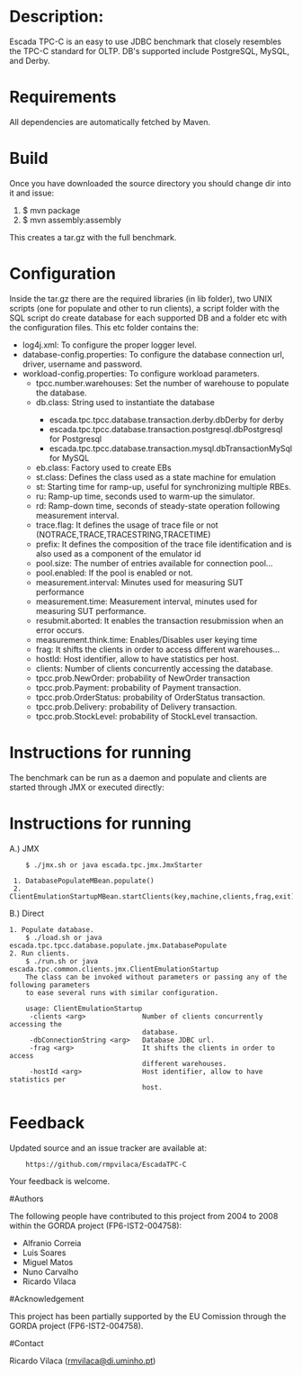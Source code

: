 # Description:

Escada TPC-C is an easy to use JDBC benchmark that closely resembles the TPC-C standard for OLTP.
DB's supported include PostgreSQL, MySQL, and Derby.

# Requirements

All dependencies are automatically fetched by Maven.

# Build

Once you have downloaded the source directory you should change dir into it and issue:

1. $ mvn package
2. $ mvn assembly:assembly

This creates a tar.gz with the full benchmark.

# Configuration

Inside the tar.gz there are the required libraries (in lib folder),
two UNIX scripts (one for populate and other to run clients), a script folder
with the SQL script do create database for each supported DB and a folder etc with the configuration files.
This etc folder contains the:

- log4j.xml: To configure the proper logger level.
- database-config.properties: To configure the database connection url, driver, username
 and password.
- workload-config.properties: To configure workload parameters.
    - tpcc.number.warehouses: Set the number of warehouse to populate the database.
    - db.class: String <class> used to instantiate the database
        - escada.tpc.tpcc.database.transaction.derby.dbDerby for derby
        - escada.tpc.tpcc.database.transaction.postgresql.dbPostgresql for Postgresql
        - escada.tpc.tpcc.database.transaction.mysql.dbTransactionMySql for MySQL
    - eb.class: Factory <class> used to create EBs
    - st.class: Defines the class used as a state machine for emulation
    - st: Starting time for ramp-up, useful for synchronizing multiple RBEs.
    - ru: Ramp-up time, seconds used to warm-up the simulator.
    - rd: Ramp-down time, seconds of steady-state operation following measurement interval.
    - trace.flag: It defines the usage of trace file or not (NOTRACE,TRACE,TRACESTRING,TRACETIME)
    - prefix: It defines the composition of the trace file identification and is also used as a component of the emulator id
    - pool.size: The number of entries available for connection pool...
    - pool.enabled: If the pool is enabled or not.
    - measurement.interval: Minutes used for measuring SUT performance
    - measurement.time: Measurement interval, minutes used for measuring SUT performance.
    - resubmit.aborted: It enables the transaction resubmission when an error occurs.
    - measurement.think.time: Enables/Disables user keying time
    - frag: It shifts the clients in order to access different warehouses...
    - hostId: Host identifier, allow to have statistics per host.
    - clients: Number of clients concurrently accessing the database.
    - tpcc.prob.NewOrder: probability of NewOrder transaction
    - tpcc.prob.Payment: probability of Payment transaction.
    - tpcc.prob.OrderStatus: probability of OrderStatus transaction.
    - tpcc.prob.Delivery: probability of Delivery transaction.
    - tpcc.prob.StockLevel: probability of StockLevel transaction.


# Instructions for running

The benchmark can be run as a daemon and populate and
clients are started through JMX or executed directly:

# Instructions for running

 A.) JMX

        $ ./jmx.sh or java escada.tpc.jmx.JmxStarter

     1. DatabasePopulateMBean.populate()
     2. ClientEmulationStartupMBean.startClients(key,machine,clients,frag,exit);
 B.) Direct

    1. Populate database.
        $ ./load.sh or java escada.tpc.tpcc.database.populate.jmx.DatabasePopulate
    2. Run clients.
        $ ./run.sh or java escada.tpc.common.clients.jmx.ClientEmulationStartup
        The class can be invoked without parameters or passing any of the following parameters
        to ease several runs with similar configuration.

        usage: ClientEmulationStartup
         -clients <arg>              Number of clients concurrently accessing the
                                     database.
         -dbConnectionString <arg>   Database JDBC url.
         -frag <arg>                 It shifts the clients in order to access
                                     different warehouses.
         -hostId <arg>               Host identifier, allow to have statistics per
                                     host.

# Feedback

Updated source and an issue tracker are available at:

        https://github.com/rmpvilaca/EscadaTPC-C

Your feedback is welcome.

#Authors

The following people have contributed to this project from 2004 to 2008 within the GORDA project (FP6-IST2-004758):
 - Alfranio Correia
 - Luis Soares
 - Miguel Matos
 - Nuno Carvalho
 - Ricardo Vilaca

#Acknowledgement

This project has been partially supported by the EU Comission through the GORDA project (FP6-IST2-004758).

#Contact

Ricardo Vilaca (<rmvilaca@di.uminho.pt>)

